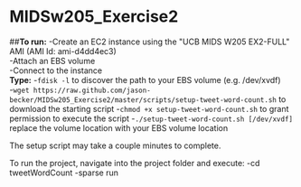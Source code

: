# MIDSw205_Exercise2

##__To run:__
-Create an EC2 instance using the "UCB MIDS W205 EX2-FULL" AMI (AMI Id: ami-d4dd4ec3)  
-Attach an EBS volume  
-Connect to the instance  
__Type:__
-`fdisk -l` to discover the path to your EBS volume (e.g. /dev/xvdf)  
-`wget https://raw.github.com/jason-becker/MIDSw205_Exercise2/master/scripts/setup-tweet-word-count.sh`  to download the starting script
-`chmod +x setup-tweet-word-count.sh` to grant permission to execute the script
-`./setup-tweet-word-count.sh [/dev/xvdf]` replace the volume location with your EBS volume location

The setup script may take a couple minutes to complete.

To run the project, navigate into the project folder and execute:
-cd tweetWordCount
-sparse run
